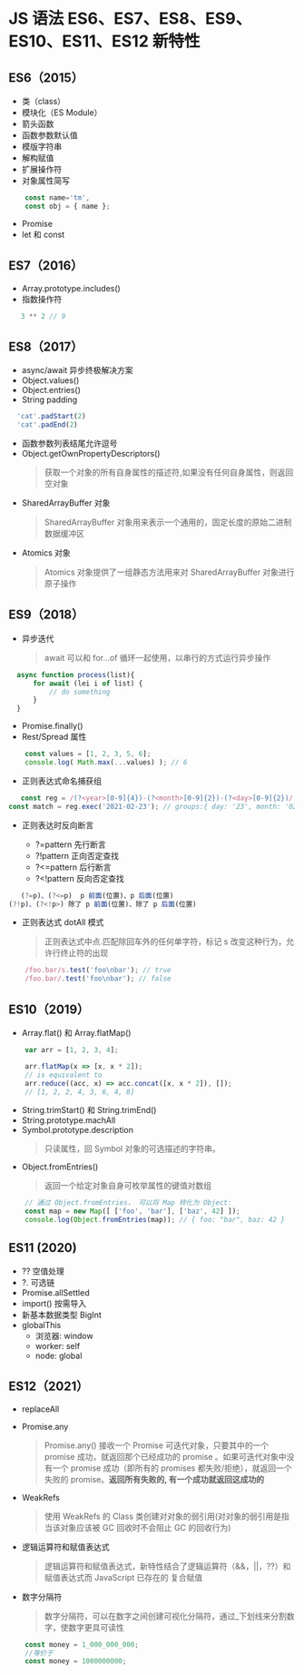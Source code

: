# JS 语法 ES6、ES7、ES8、ES9、ES10、ES11、ES12 新特性

## ES6（2015）

- 类（class）
- 模块化（ES Module）
- 箭头函数
- 函数参数默认值
- 模版字符串
- 解构赋值
- 扩展操作符
- 对象属性简写

```JavaScript
    const name='tm',
    const obj = { name };
```

- Promise
- let 和 const

## ES7（2016）

- Array.prototype.includes()
- 指数操作符

```JavaScript
   3 ** 2 // 9
```

## ES8（2017）

- async/await 异步终极解决方案
- Object.values()
- Object.entries()
- String padding

```JavaScript
  'cat'.padStart(2)
  'cat'.padEnd(2)
```

- 函数参数列表结尾允许逗号
- Object.getOwnPropertyDescriptors()
  > 获取一个对象的所有自身属性的描述符,如果没有任何自身属性，则返回空对象
- SharedArrayBuffer 对象
  > SharedArrayBuffer 对象用来表示一个通用的，固定长度的原始二进制数据缓冲区
- Atomics 对象
  > Atomics 对象提供了一组静态方法用来对 SharedArrayBuffer 对象进行原子操作

## ES9（2018）

- 异步迭代
  > await 可以和 for...of 循环一起使用，以串行的方式运行异步操作

```JavaScript
  async function process(list){
      for await (lei i of list) {
          // do something
      }
  }
```

- Promise.finally()
- Rest/Spread 属性

```JavaScript
    const values = [1, 2, 3, 5, 6];
    console.log( Math.max(...values) ); // 6
```

- 正则表达式命名捕获组

```JavaScript
   const reg = /(?<year>[0-9]{4})-(?<month>[0-9]{2})-(?<day>[0-9]{2})/;
const match = reg.exec('2021-02-23'); // groups:{ day: '23', month: '02', year: '2021' }
```

- 正则表达时反向断言

  - ?=pattern 先行断言
  - ?!pattern 正向否定查找
  - ?<=pattern 后行断言
  - ?<!pattern 反向否定查找

```JavaScript
   (?=p)、(?<=p)  p 前面(位置)、p 后面(位置)
(?!p)、(?<!p>) 除了 p 前面(位置)、除了 p 后面(位置)
```

- 正则表达式 dotAll 模式
  > 正则表达式中点.匹配除回车外的任何单字符，标记 s 改变这种行为，允许行终止符的出现

```JavaScript
    /foo.bar/s.test('foo\nbar'); // true
    /foo.bar/.test('foo\nbar'); // false
```

## ES10（2019）

- Array.flat() 和 Array.flatMap()

```JavaScript
    var arr = [1, 2, 3, 4];

    arr.flatMap(x => [x, x * 2]);
    // is equivalent to
    arr.reduce((acc, x) => acc.concat([x, x * 2]), []);
    // [1, 2, 2, 4, 3, 6, 4, 8]

```

- String.trimStart() 和 String.trimEnd()
- String.prototype.machAll
- Symbol.prototype.description
  > 只读属性，回 Symbol 对象的可选描述的字符串。
- Object.fromEntries()
  > 返回一个给定对象自身可枚举属性的键值对数组

```JavaScript
    // 通过 Object.fromEntries， 可以将 Map 转化为 Object:
    const map = new Map([ ['foo', 'bar'], ['baz', 42] ]);
    console.log(Object.fromEntries(map)); // { foo: "bar", baz: 42 }
```

## ES11 (2020)

- ?? 空值处理
- ?. 可选链
- Promise.allSettled
- import() 按需导入
- 新基本数据类型 BigInt
- globalThis
  - 浏览器: window
  - worker: self
  - node: global

## ES12（2021）

- replaceAll
- Promise.any

  > Promise.any() 接收一个 Promise 可迭代对象，只要其中的一个 promise 成功，就返回那个已经成功的 promise 。如果可迭代对象中没有一个 promise 成功（即所有的 promises 都失败/拒绝），就返回一个失败的 promise。**返回所有失败的, 有一个成功就返回这成功的**

- WeakRefs
  > 使用 WeakRefs 的 Class 类创建对对象的弱引用(对对象的弱引用是指当该对象应该被 GC 回收时不会阻止 GC 的回收行为)
- 逻辑运算符和赋值表达式

  > 逻辑运算符和赋值表达式，新特性结合了逻辑运算符（&&，||，??）和赋值表达式而 JavaScript 已存在的 复合赋值

- 数字分隔符
  > 数字分隔符，可以在数字之间创建可视化分隔符，通过\_下划线来分割数字，使数字更具可读性

```JavaScript
    const money = 1_000_000_000;
    //等价于
    const money = 1000000000;
```
